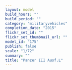 ```yaml
---
layout: model
build_hours: ""
build_period: ""
category: "militaryvehicles"
completion_date: "2015"
flickr_set_id: ""
flickr_set_thumbnail_url: ""
model_id: "175"
publish: false
scale: "1/72"
summary: ""
title: "Panzer III Ausf.L"
---
```



